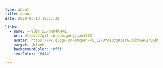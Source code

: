 ```yaml
---
type: about
title: about
date: 2020-06-13 19:33:39

links: 
  - name: 一个没什么正事的程序猿。
    url: https://github.com/gengjian1203
    avatar: https://wx.qlogo.cn/mmopen/vi_32/DYAIOgq83er6JJibWSWCgr0Gh9aNEoArt77vjb875bkIfEkAic8UroEW8lgp7vfvZB7a9DW8OwoIB5oicngaNf7icg/132
    target: _blank
    backgroundColor: '#fff'
    textColor: '#444'

---
```

